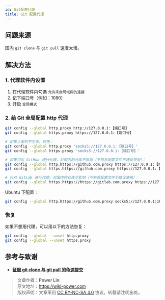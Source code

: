 ```yaml
---
id: Git配置代理
title: Git 配置代理
---
```


## 问题来源

国内 `git clone` 与 `git pull` 速度太慢。

## 解决方法

### 1. 代理软件内设置

1. 在代理软件内勾选 `允许来自局域网的连接`
2. 记下端口号（例如：1080）
3. 开启 `全局模式`

### 2. 给 Git 全局配置 http 代理

```bash
git config --global http.proxy http://127.0.0.1:【端口号】
git config --global https.proxy https://127.0.0.1:【端口号】

# 如果上面的不生效，则用：
git config --global http.proxy 'socks5://127.0.0.1:【端口号】'
git config --global https.proxy 'socks5://127.0.0.1:【端口号】'

# 如果只对 GitHub 进行代理，对国内的仓库不影响（不熟悉配置文件不建议使用）：
git config --global http.https://github.com.proxy https://127.0.0.1:【端口号】
git config --global https.https://github.com.proxy https://127.0.0.1:【端口号】

# 只对 GitLab 进行代理，对国内的仓库不影响（不熟悉配置文件不建议使用）：
git config --global https.https://https://gitlab.com.proxy https://127.0.0.1:1080
```

Ubuntu 下配置：

```bash
git config --global http.https://github.com.proxy socks5://127.0.0.1:10808
```

### 恢复

如果不想用代理，可以用以下的方法恢复：

```bash
git config --global --unset http.proxy
git config --global --unset https.proxy
```

## 参考与致谢

- [**征服 git clone 与 git pull 的龟速提交**](https://c.lanmit.com/czxt/Linux/16965.html)



> 文章作者：**Power Lin**  
> 原文地址：<https://wiki-power.com>  
> 版权声明：文章采用 [CC BY-NC-SA 4.0](https://creativecommons.org/licenses/by/4.0/deed.zh) 协议，转载请注明出处。
